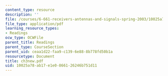 ```yaml
---
content_type: resource
description: ''
file: /courses/6-661-receivers-antennas-and-signals-spring-2003/10025a78ab17e1e0866126246b751d11_ch3new.pdf
file_type: application/pdf
learning_resource_types:
- Readings
ocw_type: OCWFile
parent_title: Readings
parent_type: CourseSection
parent_uid: ceaa1d22-faa9-c139-6e88-8b778fd50b1a
resourcetype: Document
title: ch3new.pdf
uid: 10025a78-ab17-e1e0-8661-26246b751d11
---
```

